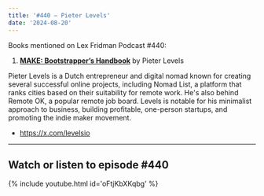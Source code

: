 ```yaml
---
title: '#440 – Pieter Levels'
date: '2024-08-20'
---
```


Books mentioned on Lex Fridman Podcast #440:

1. <b><a href="https://readmake.com/" target="_blank">MAKE: Bootstrapper’s Handbook</a></b> by Pieter Levels

<!--more-->

Pieter Levels is a Dutch entrepreneur and digital nomad known for creating several successful online projects, including Nomad List, a platform that ranks cities based on their suitability for remote work. He's also behind Remote OK, a popular remote job board. Levels is notable for his minimalist approach to business, building profitable, one-person startups, and promoting the indie maker movement.

- <a href="https://x.com/levelsio" target="_blank">https://x.com/levelsio</a>

- - - - - -

## Watch or listen to episode #440

{% include youtube.html id='oFtjKbXKqbg' %}